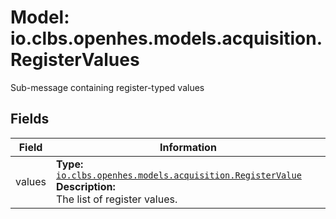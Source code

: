 # Model: io.clbs.openhes.models.acquisition.RegisterValues

Sub-message containing register-typed values

## Fields

| Field | Information |
| --- | --- |
| values | <b>Type:</b> [`io.clbs.openhes.models.acquisition.RegisterValue`](model-io-clbs-openhes-models-acquisition-registervalue.md)<br><b>Description:</b><br>The list of register values. |

